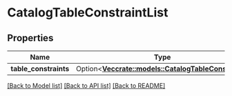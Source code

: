 # CatalogTableConstraintList

## Properties

Name | Type | Description | Notes
------------ | ------------- | ------------- | -------------
**table_constraints** | Option<[**Vec<crate::models::CatalogTableConstraint>**](CatalogTableConstraint.md)> |  | [optional]

[[Back to Model list]](../README.md#documentation-for-models) [[Back to API list]](../README.md#documentation-for-api-endpoints) [[Back to README]](../README.md)


